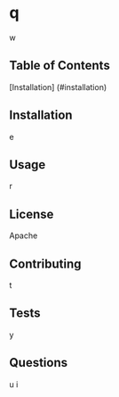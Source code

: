 
# q

w

## Table of Contents
[Installation] (#installation)


<a name = "installation"></a>
## Installation
e

## Usage
r

## License
Apache

## Contributing
t

## Tests
y

## Questions
u
i

